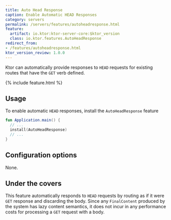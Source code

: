 ```yaml
---
title: Auto Head Response
caption: Enable Automatic HEAD Responses
category: servers
permalink: /servers/features/autoheadresponse.html
feature:
  artifact: io.ktor:ktor-server-core:$ktor_version
  class: io.ktor.features.AutoHeadResponse
redirect_from:
- /features/autoheadresponse.html
ktor_version_review: 1.0.0
---
```


Ktor can automatically provide responses to `HEAD` requests for existing routes that have the `GET` verb defined. 

{% include feature.html %}

## Usage

To enable automatic `HEAD` responses, install the `AutoHeadResponse` feature


```kotlin
fun Application.main() {
  // ...
  install(AutoHeadResponse) 
  // ...
}
```

## Configuration options

None.

## Under the covers

This feature automatically responds to `HEAD` requests by routing as if it were `GET` response and discarding 
the body. Since any `FinalContent` produced by the system has lazy content semantics, it does not incur in any performance
costs for processing a `GET` request with a body. 
